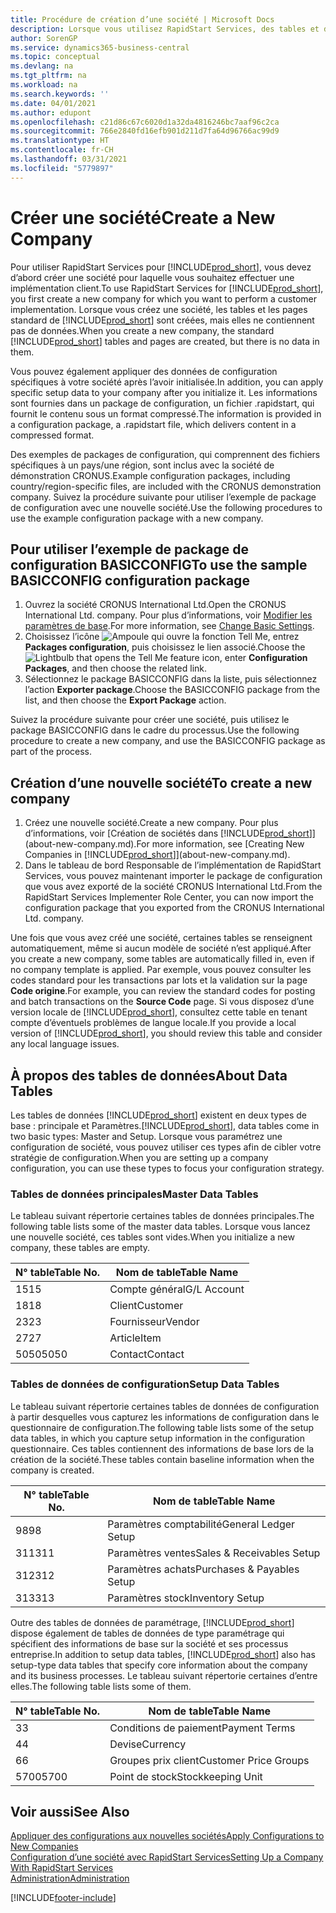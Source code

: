 ```yaml
---
title: Procédure de création d’une société | Microsoft Docs
description: Lorsque vous utilisez RapidStart Services, des tables et des pages sont créées, mais elles ne contiennent pas de données.
author: SorenGP
ms.service: dynamics365-business-central
ms.topic: conceptual
ms.devlang: na
ms.tgt_pltfrm: na
ms.workload: na
ms.search.keywords: ''
ms.date: 04/01/2021
ms.author: edupont
ms.openlocfilehash: c21d86c67c6020d1a32da4816246bc7aaf96c2ca
ms.sourcegitcommit: 766e2840fd16efb901d211d7fa64d96766ac99d9
ms.translationtype: HT
ms.contentlocale: fr-CH
ms.lasthandoff: 03/31/2021
ms.locfileid: "5779897"
---
```

# <a name="create-a-new-company"></a><span data-ttu-id="7df6a-103">Créer une société</span><span class="sxs-lookup"><span data-stu-id="7df6a-103">Create a New Company</span></span>
<span data-ttu-id="7df6a-104">Pour utiliser RapidStart Services pour [!INCLUDE[prod_short](includes/prod_short.md)], vous devez d’abord créer une société pour laquelle vous souhaitez effectuer une implémentation client.</span><span class="sxs-lookup"><span data-stu-id="7df6a-104">To use RapidStart Services for [!INCLUDE[prod_short](includes/prod_short.md)], you first create a new company for which you want to perform a customer implementation.</span></span> <span data-ttu-id="7df6a-105">Lorsque vous créez une société, les tables et les pages standard de [!INCLUDE[prod_short](includes/prod_short.md)] sont créées, mais elles ne contiennent pas de données.</span><span class="sxs-lookup"><span data-stu-id="7df6a-105">When you create a new company, the standard [!INCLUDE[prod_short](includes/prod_short.md)] tables and pages are created, but there is no data in them.</span></span>

<span data-ttu-id="7df6a-106">Vous pouvez également appliquer des données de configuration spécifiques à votre société après l’avoir initialisée.</span><span class="sxs-lookup"><span data-stu-id="7df6a-106">In addition, you can apply specific setup data to your company after you initialize it.</span></span> <span data-ttu-id="7df6a-107">Les informations sont fournies dans un package de configuration, un fichier .rapidstart, qui fournit le contenu sous un format compressé.</span><span class="sxs-lookup"><span data-stu-id="7df6a-107">The information is provided in a configuration package, a .rapidstart file, which delivers content in a compressed format.</span></span>  

<span data-ttu-id="7df6a-108">Des exemples de packages de configuration, qui comprennent des fichiers spécifiques à un pays/une région, sont inclus avec la société de démonstration CRONUS.</span><span class="sxs-lookup"><span data-stu-id="7df6a-108">Example configuration packages, including country/region-specific files, are included with the CRONUS demonstration company.</span></span> <span data-ttu-id="7df6a-109">Suivez la procédure suivante pour utiliser l’exemple de package de configuration avec une nouvelle société.</span><span class="sxs-lookup"><span data-stu-id="7df6a-109">Use the following procedures to use the example configuration package with a new company.</span></span>  

## <a name="to-use-the-sample-basicconfig-configuration-package"></a><span data-ttu-id="7df6a-110">Pour utiliser l’exemple de package de configuration BASICCONFIG</span><span class="sxs-lookup"><span data-stu-id="7df6a-110">To use the sample BASICCONFIG configuration package</span></span>  
1. <span data-ttu-id="7df6a-111">Ouvrez la société CRONUS International Ltd.</span><span class="sxs-lookup"><span data-stu-id="7df6a-111">Open the CRONUS International Ltd. company.</span></span> <span data-ttu-id="7df6a-112">Pour plus d’informations, voir [Modifier les paramètres de base](ui-change-basic-settings.md).</span><span class="sxs-lookup"><span data-stu-id="7df6a-112">For more information, see [Change Basic Settings](ui-change-basic-settings.md).</span></span>
2. <span data-ttu-id="7df6a-113">Choisissez l’icône ![Ampoule qui ouvre la fonction Tell Me](media/ui-search/search_small.png "Dites-moi ce que vous voulez faire"), entrez **Packages configuration**, puis choisissez le lien associé.</span><span class="sxs-lookup"><span data-stu-id="7df6a-113">Choose the ![Lightbulb that opens the Tell Me feature](media/ui-search/search_small.png "Tell me what you want to do") icon, enter **Configuration Packages**, and then choose the related link.</span></span>  
3. <span data-ttu-id="7df6a-114">Sélectionnez le package BASICCONFIG dans la liste, puis sélectionnez l’action **Exporter package**.</span><span class="sxs-lookup"><span data-stu-id="7df6a-114">Choose the BASICCONFIG package from the list, and then choose the **Export Package** action.</span></span>  

<span data-ttu-id="7df6a-115">Suivez la procédure suivante pour créer une société, puis utilisez le package BASICCONFIG dans le cadre du processus.</span><span class="sxs-lookup"><span data-stu-id="7df6a-115">Use the following procedure to create a new company, and use the BASICCONFIG package as part of the process.</span></span>  

## <a name="to-create-a-new-company"></a><span data-ttu-id="7df6a-116">Création d’une nouvelle société</span><span class="sxs-lookup"><span data-stu-id="7df6a-116">To create a new company</span></span>  
1. <span data-ttu-id="7df6a-117">Créez une nouvelle société.</span><span class="sxs-lookup"><span data-stu-id="7df6a-117">Create a new company.</span></span> <span data-ttu-id="7df6a-118">Pour plus d’informations, voir [Création de sociétés dans [!INCLUDE[prod_short](includes/prod_short.md)]](about-new-company.md).</span><span class="sxs-lookup"><span data-stu-id="7df6a-118">For more information, see [Creating New Companies in [!INCLUDE[prod_short](includes/prod_short.md)]](about-new-company.md).</span></span>
2. <span data-ttu-id="7df6a-119">Dans le tableau de bord Responsable de l’implémentation de RapidStart Services, vous pouvez maintenant importer le package de configuration que vous avez exporté de la société CRONUS International Ltd.</span><span class="sxs-lookup"><span data-stu-id="7df6a-119">From the RapidStart Services Implementer Role Center, you can now import the configuration package that you exported from the CRONUS International Ltd. company.</span></span>

<span data-ttu-id="7df6a-120">Une fois que vous avez créé une société, certaines tables se renseignent automatiquement, même si aucun modèle de société n’est appliqué.</span><span class="sxs-lookup"><span data-stu-id="7df6a-120">After you create a new company, some tables are automatically filled in, even if no company template is applied.</span></span> <span data-ttu-id="7df6a-121">Par exemple, vous pouvez consulter les codes standard pour les transactions par lots et la validation sur la page **Code origine**.</span><span class="sxs-lookup"><span data-stu-id="7df6a-121">For example, you can review the standard codes for posting and batch transactions on the **Source Code** page.</span></span> <span data-ttu-id="7df6a-122">Si vous disposez d’une version locale de [!INCLUDE[prod_short](includes/prod_short.md)], consultez cette table en tenant compte d’éventuels problèmes de langue locale.</span><span class="sxs-lookup"><span data-stu-id="7df6a-122">If you provide a local version of [!INCLUDE[prod_short](includes/prod_short.md)], you should review this table and consider any local language issues.</span></span>

## <a name="about-data-tables"></a><span data-ttu-id="7df6a-123">À propos des tables de données</span><span class="sxs-lookup"><span data-stu-id="7df6a-123">About Data Tables</span></span>
<span data-ttu-id="7df6a-124">Les tables de données [!INCLUDE[prod_short](includes/prod_short.md)] existent en deux types de base : principale et Paramètres.</span><span class="sxs-lookup"><span data-stu-id="7df6a-124">[!INCLUDE[prod_short](includes/prod_short.md)], data tables come in two basic types: Master and Setup.</span></span> <span data-ttu-id="7df6a-125">Lorsque vous paramétrez une configuration de société, vous pouvez utiliser ces types afin de cibler votre stratégie de configuration.</span><span class="sxs-lookup"><span data-stu-id="7df6a-125">When you are setting up a company configuration, you can use these types to focus your configuration strategy.</span></span>  

### <a name="master-data-tables"></a><span data-ttu-id="7df6a-126">Tables de données principales</span><span class="sxs-lookup"><span data-stu-id="7df6a-126">Master Data Tables</span></span>  
<span data-ttu-id="7df6a-127">Le tableau suivant répertorie certaines tables de données principales.</span><span class="sxs-lookup"><span data-stu-id="7df6a-127">The following table lists some of the master data tables.</span></span> <span data-ttu-id="7df6a-128">Lorsque vous lancez une nouvelle société, ces tables sont vides.</span><span class="sxs-lookup"><span data-stu-id="7df6a-128">When you initialize a new company, these tables are empty.</span></span>  

|<span data-ttu-id="7df6a-129">N° table</span><span class="sxs-lookup"><span data-stu-id="7df6a-129">Table No.</span></span>|<span data-ttu-id="7df6a-130">Nom de table</span><span class="sxs-lookup"><span data-stu-id="7df6a-130">Table Name</span></span>|  
|-------------------|--------------------|  
|<span data-ttu-id="7df6a-131">15</span><span class="sxs-lookup"><span data-stu-id="7df6a-131">15</span></span>|<span data-ttu-id="7df6a-132">Compte général</span><span class="sxs-lookup"><span data-stu-id="7df6a-132">G/L Account</span></span>|  
|<span data-ttu-id="7df6a-133">18</span><span class="sxs-lookup"><span data-stu-id="7df6a-133">18</span></span>|<span data-ttu-id="7df6a-134">Client</span><span class="sxs-lookup"><span data-stu-id="7df6a-134">Customer</span></span>|  
|<span data-ttu-id="7df6a-135">23</span><span class="sxs-lookup"><span data-stu-id="7df6a-135">23</span></span>|<span data-ttu-id="7df6a-136">Fournisseur</span><span class="sxs-lookup"><span data-stu-id="7df6a-136">Vendor</span></span>|  
|<span data-ttu-id="7df6a-137">27</span><span class="sxs-lookup"><span data-stu-id="7df6a-137">27</span></span>|<span data-ttu-id="7df6a-138">Article</span><span class="sxs-lookup"><span data-stu-id="7df6a-138">Item</span></span>|  
|<span data-ttu-id="7df6a-139">5050</span><span class="sxs-lookup"><span data-stu-id="7df6a-139">5050</span></span>|<span data-ttu-id="7df6a-140">Contact</span><span class="sxs-lookup"><span data-stu-id="7df6a-140">Contact</span></span>|  

### <a name="setup-data-tables"></a><span data-ttu-id="7df6a-141">Tables de données de configuration</span><span class="sxs-lookup"><span data-stu-id="7df6a-141">Setup Data Tables</span></span>  
<span data-ttu-id="7df6a-142">Le tableau suivant répertorie certaines tables de données de configuration à partir desquelles vous capturez les informations de configuration dans le questionnaire de configuration.</span><span class="sxs-lookup"><span data-stu-id="7df6a-142">The following table lists some of the setup data tables, in which you capture setup information in the configuration questionnaire.</span></span> <span data-ttu-id="7df6a-143">Ces tables contiennent des informations de base lors de la création de la société.</span><span class="sxs-lookup"><span data-stu-id="7df6a-143">These tables contain baseline information when the company is created.</span></span>  

|<span data-ttu-id="7df6a-144">N° table</span><span class="sxs-lookup"><span data-stu-id="7df6a-144">Table No.</span></span>|<span data-ttu-id="7df6a-145">Nom de table</span><span class="sxs-lookup"><span data-stu-id="7df6a-145">Table Name</span></span>|  
|-------------------|--------------------|  
|<span data-ttu-id="7df6a-146">98</span><span class="sxs-lookup"><span data-stu-id="7df6a-146">98</span></span>|<span data-ttu-id="7df6a-147">Paramètres comptabilité</span><span class="sxs-lookup"><span data-stu-id="7df6a-147">General Ledger Setup</span></span>|  
|<span data-ttu-id="7df6a-148">311</span><span class="sxs-lookup"><span data-stu-id="7df6a-148">311</span></span>|<span data-ttu-id="7df6a-149">Paramètres ventes</span><span class="sxs-lookup"><span data-stu-id="7df6a-149">Sales & Receivables Setup</span></span>|  
|<span data-ttu-id="7df6a-150">312</span><span class="sxs-lookup"><span data-stu-id="7df6a-150">312</span></span>|<span data-ttu-id="7df6a-151">Paramètres achats</span><span class="sxs-lookup"><span data-stu-id="7df6a-151">Purchases & Payables Setup</span></span>|  
|<span data-ttu-id="7df6a-152">313</span><span class="sxs-lookup"><span data-stu-id="7df6a-152">313</span></span>|<span data-ttu-id="7df6a-153">Paramètres stock</span><span class="sxs-lookup"><span data-stu-id="7df6a-153">Inventory Setup</span></span>|  

<span data-ttu-id="7df6a-154">Outre des tables de données de paramétrage, [!INCLUDE[prod_short](includes/prod_short.md)] dispose également de tables de données de type paramétrage qui spécifient des informations de base sur la société et ses processus entreprise.</span><span class="sxs-lookup"><span data-stu-id="7df6a-154">In addition to setup data tables, [!INCLUDE[prod_short](includes/prod_short.md)] also has setup-type data tables that specify core information about the company and its business processes.</span></span> <span data-ttu-id="7df6a-155">Le tableau suivant répertorie certaines d’entre elles.</span><span class="sxs-lookup"><span data-stu-id="7df6a-155">The following table lists some of them.</span></span>  

|<span data-ttu-id="7df6a-156">N° table</span><span class="sxs-lookup"><span data-stu-id="7df6a-156">Table No.</span></span>|<span data-ttu-id="7df6a-157">Nom de table</span><span class="sxs-lookup"><span data-stu-id="7df6a-157">Table Name</span></span>|  
|-------------------|--------------------|  
|<span data-ttu-id="7df6a-158">3</span><span class="sxs-lookup"><span data-stu-id="7df6a-158">3</span></span>|<span data-ttu-id="7df6a-159">Conditions de paiement</span><span class="sxs-lookup"><span data-stu-id="7df6a-159">Payment Terms</span></span>|  
|<span data-ttu-id="7df6a-160">4</span><span class="sxs-lookup"><span data-stu-id="7df6a-160">4</span></span>|<span data-ttu-id="7df6a-161">Devise</span><span class="sxs-lookup"><span data-stu-id="7df6a-161">Currency</span></span>|  
|<span data-ttu-id="7df6a-162">6</span><span class="sxs-lookup"><span data-stu-id="7df6a-162">6</span></span>|<span data-ttu-id="7df6a-163">Groupes prix client</span><span class="sxs-lookup"><span data-stu-id="7df6a-163">Customer Price Groups</span></span>|  
|<span data-ttu-id="7df6a-164">5700</span><span class="sxs-lookup"><span data-stu-id="7df6a-164">5700</span></span>|<span data-ttu-id="7df6a-165">Point de stock</span><span class="sxs-lookup"><span data-stu-id="7df6a-165">Stockkeeping Unit</span></span>|

  

## <a name="see-also"></a><span data-ttu-id="7df6a-166">Voir aussi</span><span class="sxs-lookup"><span data-stu-id="7df6a-166">See Also</span></span>  
[<span data-ttu-id="7df6a-167">Appliquer des configurations aux nouvelles sociétés</span><span class="sxs-lookup"><span data-stu-id="7df6a-167">Apply Configurations to New Companies</span></span>](admin-apply-configuration-to-new-companies.md)  
[<span data-ttu-id="7df6a-168">Configuration d’une société avec RapidStart Services</span><span class="sxs-lookup"><span data-stu-id="7df6a-168">Setting Up a Company With RapidStart Services</span></span>](admin-set-up-a-company-with-rapidstart.md)  
[<span data-ttu-id="7df6a-169">Administration</span><span class="sxs-lookup"><span data-stu-id="7df6a-169">Administration</span></span>](admin-setup-and-administration.md)


[!INCLUDE[footer-include](includes/footer-banner.md)]